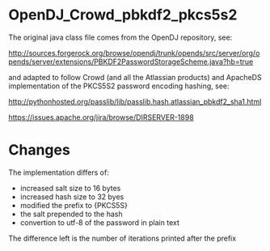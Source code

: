 OpenDJ_Crowd_pbkdf2_pkcs5s2
===========================

The original java class file comes from the OpenDJ repository, see:

http://sources.forgerock.org/browse/opendj/trunk/opends/src/server/org/opends/server/extensions/PBKDF2PasswordStorageScheme.java?hb=true

and adapted to follow Crowd (and all the Atlassian products) and ApacheDS implementation of the PKCS5S2 password encoding hashing, see:

http://pythonhosted.org/passlib/lib/passlib.hash.atlassian_pbkdf2_sha1.html

https://issues.apache.org/jira/browse/DIRSERVER-1898

# Changes

The implementation differs of:
 * increased salt size to 16 bytes
 * increased hash size to 32 byes
 * modified the prefix to {PKCS5S}
 * the salt prepended to the hash
 * convertion to utf-8 of the password in plain text

The difference left is the number of iterations printed after the prefix 
